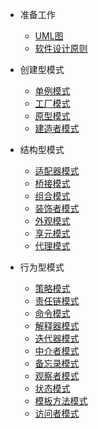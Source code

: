 - 准备工作
   - [UML图](/md/设计模式/UML图.md)
   - [软件设计原则](/md/设计模式/软件设计原则.md)

- 创建型模式
   - [单例模式](/md/设计模式/单例模式.md)
   - [工厂模式](/md/设计模式/工厂模式.md)
   - [原型模式](/md/设计模式/原型模式.md)
   - [建造者模式](/md/设计模式/建造者模式.md)
   
- 结构型模式
   - [适配器模式](/md/设计模式/适配器模式.md)
   - [桥接模式](/md/设计模式/桥接模式.md)
   - [组合模式](/md/设计模式/组合模式.md)
   - [装饰者模式](/md/设计模式/装饰者模式.md)
   - [外观模式](/md/设计模式/外观模式.md)
   - [享元模式](/md/设计模式/享元模式.md)
   - [代理模式](/md/设计模式/代理模式.md)
   
- 行为型模式
   - [策略模式](/md/设计模式/策略模式.md)
   - [责任链模式](/md/设计模式/责任链模式.md)
   - [命令模式](/md/设计模式/命令模式.md)
   - [解释器模式](/md/设计模式/解释器模式.md)
   - [迭代器模式](/md/设计模式/迭代器模式.md)
   - [中介者模式](/md/设计模式/中介者模式.md)
   - [备忘录模式](/md/设计模式/备忘录模式.md)
   - [观察者模式](/md/设计模式/观察者模式.md)
   - [状态模式](/md/设计模式/状态模式.md)
   - [模板方法模式](/md/设计模式/模板方法模式.md)
   - [访问者模式](/md/设计模式/访问者模式.md)